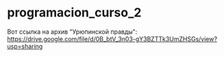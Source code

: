 # programacion_curso_2
Вот ссылка на архив "Урюпинской правды": https://drive.google.com/file/d/0B_btV_3n03-gY3BZTTk3UmZHSGs/view?usp=sharing
